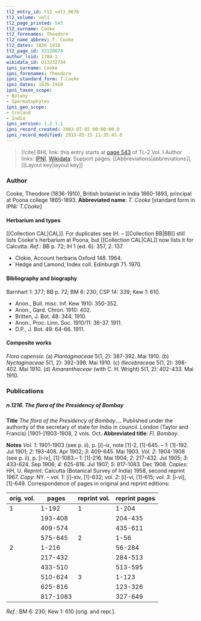 ```yaml
---
tl2_entry_id: tl2_vol1_0676
tl2_volume: vol1
tl2_page_printed: 543
tl2_surname: Cooke
tl2_forenames: Theodore
tl2_name_abbrev: T. Cooke
tl2_dates: 1836-1910
tl2_page_id: 33120674
author_lsid: 1784-1
wikidata_id: Q13232734
ipni_surname: Cooke
ipni_forenames: Theodore
ipni_standard_form: T.Cooke
ipni_dates: 1836-1910
ipni_taxon_scope: 
- Botany
- Spermatophytes
ipni_geo_scope: 
- Ireland
- India
ipni_version: 1.2.1.1
ipni_record_created: 2003-07-02 00:00:00.0
ipni_record_modified: 2013-05-15 11:35:45.0
---
```


> [!cite] BHL link: this entry starts at [page 543](https://www.biodiversitylibrary.org/page/33120674) of TL-2 Vol. I
> Author links: [IPNI](https://www.ipni.org/a/1784-1), [Wikidata](https://www.wikidata.org/wiki/Q13232734). Support pages: [[Abbreviations|abbreviations]], [[Layout key|layout key]]

### Author

Cooke, Theodore (1836-1910), British botanist in India 1860-1893, principal at Poona college 1865-1893. 
**Abbreviated name**: *T. Cooke* \[standard form in IPNI: *T.Cooke*\]

#### Herbarium and types

[[Collection CAL|CAL]]. For duplicates see IH. – [[Collection BB|BB]] still lists Cooke's herbarium at Poona, but [[Collection CAL|CAL]] now lists it for Calcutta.
*Ref*.: BB p. 72; IH 1 (ed. 6): 357, 2: 137.
- Clokie, Account herbaria Oxford 148. 1964.
- Hedge and Lamond, Index coll. Edinburgh 71. 1970.

#### Bibliography and biography

Barnhart 1: 377; BB p. 72; BM 6: 230; CSP 14: 339; Kew 1: 610.
- Anon., Bull. misc. Inf. Kew 1910: 350-352.
- Anon., Gard. Chron. 1910: 402.
- Britten, J. Bot. 48: 344. 1910.
- Anon., Proc. Linn. Soc. 1910/11: 36-37. 1911.
- D.P., J. Bot. 49: 64-66. 1911.

#### Composite works

*Flora capensis*:
(a) *Plantaginaceae* 5(1, 2): 387-392. Mai 1910.
(b) *Nyctaginaceae* 5(1, 2): 392-398. Mai 1910.
(c) *Illecebraceae* 5(1, 2): 398-402. Mai 1910.
(d) *Amaranthaceae* (with C. H. Wright) 5(1, 2): 402-433. Mai 1910.

### Publications

##### n.1216. The flora of the Presidency of Bombay

**Title**
*The flora of the Presidency of Bombay*.... Published under the authority of the secretary of state for India in council. London (Taylor and Francis) \[1901-\]1903-1908, 2 vols. Oct.
**Abbreviated title**: *Fl. Bombay*.

**Notes**
*Vol. 1*: 1901-1903 (see p. ii), p. \[i\]-ix, note \[1\]-2, \[1\]-645. – *1*: \[1\]-192. Jul 1901; *2*: 193-408. Apr 1902; *3*: 409-645. Mai 1903.
*Vol. 2*: 1904-1908 (see p. ii), p. \[i-iv\], \[1\]-1083.– *1*: \[1\]-216. Mai 1904; *2*: 217-432. Jul 1905; *3*: 433-624. Sep 1906; *4*: 625-816. Jul 1907; *5*: 817-1083. Dec 1908.
*Copies*: HH, U.
*Reprint*: Calcutta (Botanical Survey of India) 1958, second reprint 1967. *Copy*: NY. – *vol. 1*: \[i\]-xiv, \[1\]-632; *vol. 2*: \[i\]-vi, \[1\]-615; *vol. 3*: \[i-vi\], \[1\]-649.
Correspondence of pages in original and reprint editions:

|orig. vol.	|pages	|reprint vol.	|reprint pages|
|---	|---	|---	|---	|
|1	|1-192	|1	|1-204|
|	|193-408	|	|204-435|
|	|409-574	|	|435-611|
|	|575-645	|2	|1-56|
|2	|1-216	|	|56-284|
|	|217-432	|	|284-513|
|	|433-510	|	|513-595|
|	|510-624	|3	|1-123|
|	|625-816	|	|123-326|
|	|817-1083	|	|327-649|

*Ref*.: BM 6: 230; Kew 1: 610 \[orig. and repr.\].

